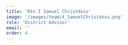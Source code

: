 ```yaml
---
title: 'Rtn I Samuel Christdoss'
image: '/images/team/4_SamuelChristdoss.png'
role: 'District Advisor'
email: ''
order: 4
---
```


